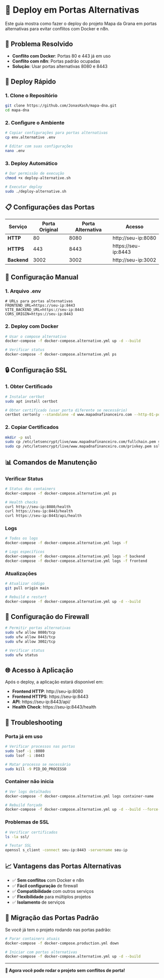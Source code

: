 # 🔧 Deploy em Portas Alternativas

Este guia mostra como fazer o deploy do projeto Mapa da Grana em portas alternativas para evitar conflitos com Docker e n8n.

## 🚨 Problema Resolvido

- **Conflito com Docker**: Portas 80 e 443 já em uso
- **Conflito com n8n**: Portas padrão ocupadas
- **Solução**: Usar portas alternativas 8080 e 8443

## 🚀 Deploy Rápido

### 1. Clone o Repositório
```bash
git clone https://github.com/JonasKash/mapa-dna.git
cd mapa-dna
```

### 2. Configure o Ambiente
```bash
# Copiar configurações para portas alternativas
cp env.alternative .env

# Editar com suas configurações
nano .env
```

### 3. Deploy Automático
```bash
# Dar permissão de execução
chmod +x deploy-alternative.sh

# Executar deploy
sudo ./deploy-alternative.sh
```

## 📋 Configurações das Portas

| Serviço | Porta Original | Porta Alternativa | Acesso |
|---------|----------------|-------------------|---------|
| **HTTP** | 80 | 8080 | http://seu-ip:8080 |
| **HTTPS** | 443 | 8443 | https://seu-ip:8443 |
| **Backend** | 3002 | 3002 | http://seu-ip:3002 |

## 🔧 Configuração Manual

### 1. Arquivo .env
```env
# URLs para portas alternativas
FRONTEND_URL=https://seu-ip:8443
VITE_BACKEND_URL=https://seu-ip:8443
CORS_ORIGIN=https://seu-ip:8443
```

### 2. Deploy com Docker
```bash
# Usar o compose alternativo
docker-compose -f docker-compose.alternative.yml up -d --build

# Verificar status
docker-compose -f docker-compose.alternative.yml ps
```

## 🔒 Configuração SSL

### 1. Obter Certificado
```bash
# Instalar certbot
sudo apt install certbot

# Obter certificado (usar porta diferente se necessário)
certbot certonly --standalone -d www.mapadnafinanceiro.com --http-01-port=8080
```

### 2. Copiar Certificados
```bash
mkdir -p ssl
sudo cp /etc/letsencrypt/live/www.mapadnafinanceiro.com/fullchain.pem ssl/
sudo cp /etc/letsencrypt/live/www.mapadnafinanceiro.com/privkey.pem ssl/
```

## 📊 Comandos de Manutenção

### Verificar Status
```bash
# Status dos containers
docker-compose -f docker-compose.alternative.yml ps

# Health checks
curl http://seu-ip:8080/health
curl https://seu-ip:8443/health
curl https://seu-ip:8443/api/health
```

### Logs
```bash
# Todos os logs
docker-compose -f docker-compose.alternative.yml logs -f

# Logs específicos
docker-compose -f docker-compose.alternative.yml logs -f backend
docker-compose -f docker-compose.alternative.yml logs -f frontend
```

### Atualizações
```bash
# Atualizar código
git pull origin main

# Rebuild e restart
docker-compose -f docker-compose.alternative.yml up -d --build
```

## 🔧 Configuração do Firewall

```bash
# Permitir portas alternativas
sudo ufw allow 8080/tcp
sudo ufw allow 8443/tcp
sudo ufw allow 3002/tcp

# Verificar status
sudo ufw status
```

## 🌐 Acesso à Aplicação

Após o deploy, a aplicação estará disponível em:

- **Frontend HTTP**: http://seu-ip:8080
- **Frontend HTTPS**: https://seu-ip:8443
- **API**: https://seu-ip:8443/api/
- **Health Check**: https://seu-ip:8443/health

## 🚨 Troubleshooting

### Porta já em uso
```bash
# Verificar processos nas portas
sudo lsof -i :8080
sudo lsof -i :8443

# Matar processo se necessário
sudo kill -9 PID_DO_PROCESSO
```

### Container não inicia
```bash
# Ver logs detalhados
docker-compose -f docker-compose.alternative.yml logs container-name

# Rebuild forçado
docker-compose -f docker-compose.alternative.yml up -d --build --force-recreate
```

### Problemas de SSL
```bash
# Verificar certificados
ls -la ssl/

# Testar SSL
openssl s_client -connect seu-ip:8443 -servername seu-ip
```

## 📈 Vantagens das Portas Alternativas

- ✅ **Sem conflitos** com Docker e n8n
- ✅ **Fácil configuração** de firewall
- ✅ **Compatibilidade** com outros serviços
- ✅ **Flexibilidade** para múltiplos projetos
- ✅ **Isolamento** de serviços

## 🔄 Migração das Portas Padrão

Se você já tem o projeto rodando nas portas padrão:

```bash
# Parar containers atuais
docker-compose -f docker-compose.production.yml down

# Iniciar com portas alternativas
docker-compose -f docker-compose.alternative.yml up -d --build
```

---

**🎉 Agora você pode rodar o projeto sem conflitos de porta!**
